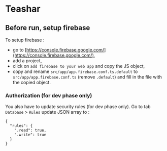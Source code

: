 # Teashar


## Before run, setup firebase
To setup firebase : 

- go to [https://console.firebase.google.com/](https://console.firebase.google.com/),
- add a project,
- click on `add firebase to your web app` and copy the JS object,
- copy and rename `src/app/app.firebase.conf.ts.default` to `src/app/app.firebase.conf.ts` (remove `.default`) and fill in the file with the copied object. 

### Authorization (for dev phase only)
You also have to update security rules (for dev phase only). Go to tab `Database` > `Rules` update JSON array to :
```
{
  "rules": {
    ".read": true,
    ".write": true
  }
}
```

